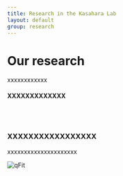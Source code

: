 ```yaml
---
title: Research in the Kasahara Lab
layout: default
group: research
---
```


<div class="row">

# Our research
xxxxxxxxxxxx

####    XXXXXXXXXXXXX
<br>
<br>

</div>

<div class="row">

### XXXXXXXXXXXXXXXXX

<div class="col-md-7 order-md-1">

xxxxxxxxxxxxxxxxxxxxx

</div>
<div class="col-md-5 order-md-2 align-self-center">
<img class="img-fluid" src="/static/img/pub/2017_biel.jpg" alt="qFit">

</div>
</div>



